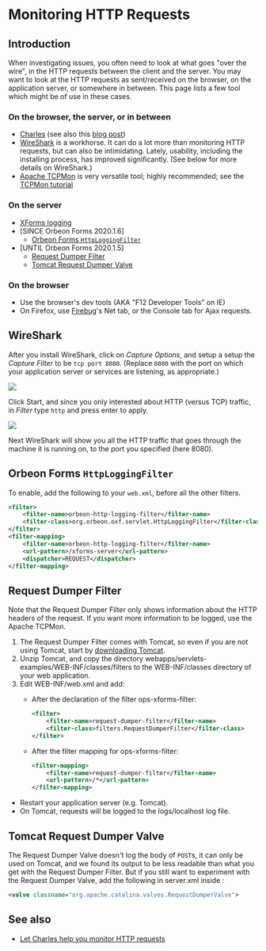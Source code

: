 # Monitoring HTTP Requests

## Introduction

When investigating issues, you often need to look at what goes "over the wire", in the HTTP requests between the client and the server. You may want to look at the HTTP requests as sent/received on the browser, on the application server, or somewhere in between. This page lists a few tool which might be of use in these cases.

### On the browser, the server, or in between

- [Charles][2] (see also this [blog post][3])
- [WireShark][4] is a workhorse. It can do a lot more than monitoring HTTP requests, but can also be intimidating. Lately, usability, including the installing process, has improved significantly. (See below for more details on WireShark.)
- [Apache TCPMon][5] is very versatile tool; highly recommended; see the [TCPMon tutorial][6]

### On the server

- [XForms logging][7]
- [SINCE Orbeon Forms 2020.1.6]
    - [Orbeon Forms `HttpLoggingFilter`](#orbeon-forms-httploggingfilter)
- [UNTIL Orbeon Forms 2020.1.5]
    - [Request Dumper Filter](#request-dumper-filter)
    - [Tomcat Request Dumper Valve](#tomcat-request-dumper-valve)

### On the browser

- Use the browser's dev tools (AKA "F12 Developer Tools" on IE)
- On Firefox, use [Firebug][8]'s Net tab, or the Console tab for Ajax requests.

## WireShark

After you install WireShark, click on _Capture Options_, and setup a setup the _Capture Filter_ to be `tcp port 8080`. (Replace `8080` with the port on which your application server or services are listening, as appropriate.)

![](../images/wireshark-capture-filter.png)

Click Start, and since you only interested about HTTP (versus TCP) traffic, in _Filter_ type `http` and press enter to apply.

![](../images/wireshark-filter.png)

Next WireShark will show you all the HTTP traffic that goes through the machine it is running on, to the port you specified (here 8080).

## Orbeon Forms `HttpLoggingFilter`

To enable, add the following to your `web.xml`, before all the other filters.

```xml
<filter>
    <filter-name>orbeon-http-logging-filter</filter-name>
    <filter-class>org.orbeon.oxf.servlet.HttpLoggingFilter</filter-class>
</filter>
<filter-mapping>
    <filter-name>orbeon-http-logging-filter</filter-name>
    <url-pattern>/xforms-server</url-pattern>
    <dispatcher>REQUEST</dispatcher>
</filter-mapping>
```

## Request Dumper Filter

Note that the Request Dumper Filter only shows information about the HTTP headers of the request. If you want more information to be logged, use the Apache TCPMon.

1. The Request Dumper Filter comes with Tomcat, so even if you are not using Tomcat, start by [downloading Tomcat][11].
2. Unzip Tomcat, and copy the directory webapps/servlets-examples/WEB-INF/classes/filters to the WEB-INF/classes directory of your web application.
3. Edit WEB-INF/web.xml and add:
    * After the declaration of the filter ops-xforms-filter:

        ```xml
        <filter>
            <filter-name>request-dumper-filter</filter-name>
            <filter-class>filters.RequestDumperFilter</filter-class>
        </filter>
        ```

    * After the filter mapping for ops-xforms-filter:

        ```xml
        <filter-mapping>
            <filter-name>request-dumper-filter</filter-name>
            <url-pattern>/*</url-pattern>
        </filter-mapping>
        ```

* Restart your application server (e.g. Tomcat).
* On Tomcat, requests will be logged to the logs/localhost log file.

## Tomcat Request Dumper Valve

The Request Dumper Valve doesn't log the body of `POST`s, it can only be used on Tomcat, and we found its output to be less readable than what you get with the Request Dumper Filter. But if you still want to experiment with the Request Dumper Valve, add the following in server.xml inside <engine>:

```xml
<valve classname="org.apache.catalina.valves.RequestDumperValve">
```

## See also

- [Let Charles help you monitor HTTP requests](https://blog.orbeon.com/2013/04/let-charles-help-you-monitor-http.html)

[2]: http://www.charlesproxy.com/
[3]: https://blog.orbeon.com/2013/04/let-charles-help-you-monitor-http.html
[4]: http://www.wireshark.org/
[5]: http://ws.apache.org/commons/tcpmon/
[6]: http://ws.apache.org/commons/tcpmon/tcpmontutorial.html
[7]: ../../configuration/advanced/xforms-logging.html
[8]: https://addons.mozilla.org/en-US/firefox/addon/1843
[11]: https://tomcat.apache.org/download-70.cgi

